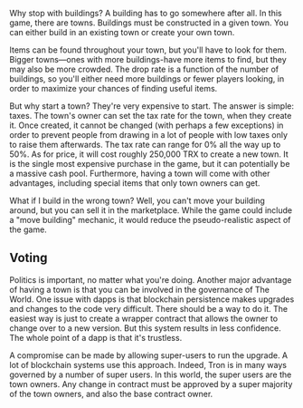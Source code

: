 Why stop with buildings? A building has to go somewhere after all. In this game, there are towns. Buildings must be constructed in a given town. You can either build in an existing town or create your own town.

Items can be found throughout your town, but you'll have to look for them. Bigger towns—ones with more buildings-have more items to find, but they may also be more crowded. The drop rate is a function of the number of buildings, so you'll either need more buildings or fewer players looking, in order to maximize your chances of finding useful items.

But why start a town? They're very expensive to start. The answer is simple: taxes. The town's owner can set the tax rate for the town, when they create it. Once created, it cannot be changed (with perhaps a few exceptions) in order to prevent people from drawing in a lot of people with low taxes only to raise them afterwards. The tax rate can range for 0% all the way up to 50%. As for price, it will cost roughly 250,000 TRX to create a new town. It is the single most expensive purchase in the game, but it can potentially be a massive cash pool. Furthermore, having a town will come with other advantages, including special items that only town owners can get.

What if I build in the wrong town? Well, you can't move your building around, but you can sell it in the marketplace. While the game could include a "move building" mechanic, it would reduce the pseudo-realistic aspect of the game.

## Voting
Politics is important, no matter what you're doing. Another major advantage of having a town is that you can be involved in the governance of The World. One issue with dapps is that blockchain persistence makes upgrades and changes to the code very difficult. There should be a way to do it. The easiest way is just to create a wrapper contract that allows the owner to change over to a new version. But this system results in less confidence. The whole point of a dapp is that it's trustless.

A compromise can be made by allowing super-users to run the upgrade. A lot of blockchain systems use this approach. Indeed, Tron is in many ways governed by a number of super users. In this world, the super users are the town owners. Any change in contract must be approved by a super majority of the town owners, and also the base contract owner.
